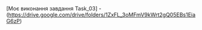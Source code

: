 [Моє виконання завдання Task_03] - (https://drive.google.com/drive/folders/1ZxFL_3oMFmV9kWrt2gQ05EBs1EiaG6zP)
